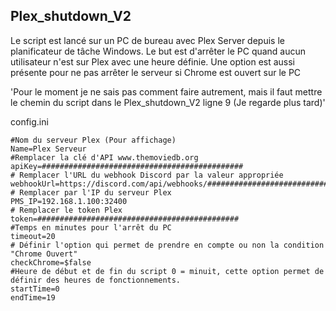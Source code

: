 ## Plex_shutdown_V2

Le script est lancé sur un PC de bureau avec Plex Server depuis le planificateur de tâche Windows.
Le but est d'arrêter le PC quand aucun utilisateur n'est sur Plex avec une heure définie. 
Une option est aussi présente pour ne pas arrêter le serveur si Chrome est ouvert sur le PC

'Pour le moment je ne sais pas comment faire autrement, mais il faut mettre le chemin du script dans le Plex_shutdown_V2 ligne 9 (Je regarde plus tard)'

config.ini

```
#Nom du serveur Plex (Pour affichage)
Name=Plex Serveur
#Remplacer la clé d'API www.themoviedb.org
apiKey=#############################################
# Remplacer l'URL du webhook Discord par la valeur appropriée
webhookUrl=https://discord.com/api/webhooks/#############################################
# Remplacer par l'IP du serveur Plex
PMS_IP=192.168.1.100:32400
# Remplacer le token Plex
token=#############################################
#Temps en minutes pour l'arrêt du PC
timeout=20
# Définir l'option qui permet de prendre en compte ou non la condition "Chrome Ouvert"
checkChrome=$false
#Heure de début et de fin du script 0 = minuit, cette option permet de définir des heures de fonctionnements.
startTime=0
endTime=19
```
